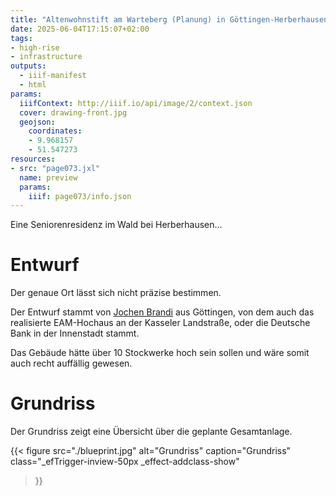 ```yaml
---
title: "Altenwohnstift am Warteberg (Planung) in Göttingen-Herberhausen"
date: 2025-06-04T17:15:07+02:00
tags:
- high-rise
- infrastructure
outputs:
  - iiif-manifest
  - html
params:
  iiifContext: http://iiif.io/api/image/2/context.json
  cover: drawing-front.jpg
  geojson:
    coordinates:
    - 9.968157
    - 51.547273
resources:
- src: "page073.jxl"
  name: preview
  params:
    iiif: page073/info.json
---
```

Eine Seniorenresidenz im Wald bei Herberhausen...
<!--more-->

# Entwurf

Der genaue Ort lässt sich nicht präzise bestimmen.

Der Entwurf stammt von [Jochen Brandi](https://de.wikipedia.org/wiki/Jochen_Brandi) aus Göttingen, von dem auch das realisierte EAM-Hochaus an der Kasseler Landstraße, oder die Deutsche Bank in der Innenstadt stammt.

Das Gebäude hätte über 10 Stockwerke hoch sein sollen und wäre somit auch recht auffällig gewesen.

# Grundriss
Der Grundriss zeigt eine Übersicht über die geplante Gesamtanlage.

{{< figure
  src="./blueprint.jpg"
  alt="Grundriss"
  caption="Grundriss"
  class="_efTrigger-inview-50px _effect-addclass-show"
>}}
